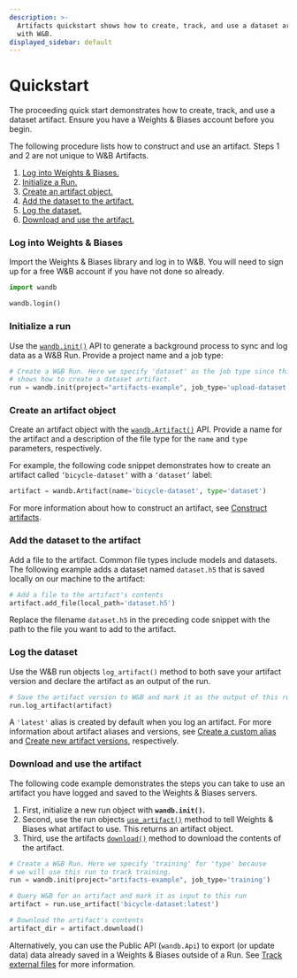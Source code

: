 ```yaml
---
description: >-
  Artifacts quickstart shows how to create, track, and use a dataset artifact
  with W&B.
displayed_sidebar: default
---
```


# Quickstart

<head>
  <title>Artifacts Quickstart</title>
</head>


The proceeding quick start demonstrates how to create, track, and use a dataset artifact. Ensure you have a Weights & Biases account before you begin.

The following procedure lists how to construct and use an artifact. Steps 1 and 2 are not unique to W&B Artifacts.

1. [Log into Weights & Biases.](quickstart.md#log-into-weights-and-biases)
2. [Initialize a Run.](quickstart.md#initialize)
3. [Create an artifact object.](quickstart.md#create-an-artifact-object)
4. [Add the dataset to the artifact.](quickstart.md#add-a-file)
5. [Log the dataset.](quickstart.md#log-the-file)
6. [Download and use the artifact.](quickstart.md#download-and-use-the-artifact)

### Log into Weights & Biases

Import the Weights & Biases library and log in to W&B. You will need to sign up for a free W&B account if you have not done so already.

```python
import wandb

wandb.login()
```

### Initialize a run

Use the [`wandb.init()`](https://docs.wandb.ai/ref/python/init) API to generate a background process to sync and log data as a W&B Run. Provide a project name and a job type:

```python
# Create a W&B Run. Here we specify 'dataset' as the job type since this example
# shows how to create a dataset artifact.
run = wandb.init(project="artifacts-example", job_type='upload-dataset')
```

### Create an artifact object

Create an artifact object with the [`wandb.Artifact()`](https://docs.wandb.ai/ref/python/artifact) API. Provide a name for the artifact and a description of the file type for the `name` and `type` parameters, respectively.

For example, the following code snippet demonstrates how to create an artifact called `‘bicycle-dataset’` with a `‘dataset’` label:

```python
artifact = wandb.Artifact(name='bicycle-dataset', type='dataset')
```

For more information about how to construct an artifact, see [Construct artifacts](https://docs.wandb.ai/guides/artifacts/construct-an-artifact).

### Add the dataset to the artifact

Add a file to the artifact. Common file types include models and datasets. The following example adds a dataset named `dataset.h5` that is saved locally on our machine to the artifact:

```python
# Add a file to the artifact's contents
artifact.add_file(local_path='dataset.h5')
```

Replace the filename `dataset.h5` in the preceding code snippet with the path to the file you want to add to the artifact.

### Log the dataset

Use the W&B run objects `log_artifact()` method to both save your artifact version and declare the artifact as an output of the run.

```python
# Save the artifact version to W&B and mark it as the output of this run
run.log_artifact(artifact)
```

A `'latest'` alias is created by default when you log an artifact. For more information about artifact aliases and versions, see [Create a custom alias](https://docs.wandb.ai/guides/artifacts/create-a-custom-alias) and [Create new artifact versions](https://docs.wandb.ai/guides/artifacts/create-a-new-artifact-version), respectively.

### Download and use the artifact

The following code example demonstrates the steps you can take to use an artifact you have logged and saved to the Weights & Biases servers.

1. First, initialize a new run object with **`wandb.init()`.**
2. Second, use the run objects [`use_artifact()`](https://docs.wandb.ai/ref/python/run#use\_artifact) method to tell Weights & Biases what artifact to use. This returns an artifact object.
3. Third, use the artifacts [`download()`](https://docs.wandb.ai/ref/python/artifact#download) method to download the contents of the artifact.

```python
# Create a W&B Run. Here we specify 'training' for 'type' because
# we will use this run to track training.
run = wandb.init(project="artifacts-example", job_type='training')

# Query W&B for an artifact and mark it as input to this run
artifact = run.use_artifact('bicycle-dataset:latest')

# Download the artifact's contents
artifact_dir = artifact.download()
```

Alternatively, you can use the Public API (`wandb.Api`) to export (or update data) data already saved in a Weights & Biases outside of a Run. See [Track external files](https://docs.wandb.ai/guides/artifacts/track-external-files) for more information.
